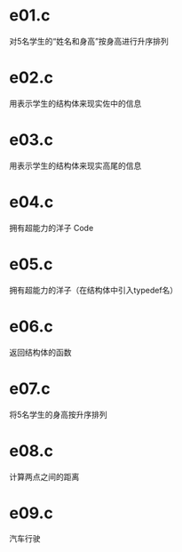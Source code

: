 # e01.c
对5名学生的“姓名和身高”按身高进行升序排列

# e02.c
用表示学生的结构体来现实佐中的信息

# e03.c
用表示学生的结构体来现实高尾的信息

# e04.c
拥有超能力的洋子 Code

# e05.c
拥有超能力的洋子（在结构体中引入typedef名）

# e06.c
返回结构体的函数

# e07.c
将5名学生的身高按升序排列

# e08.c
计算两点之间的距离

# e09.c
汽车行驶

